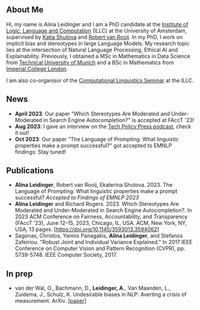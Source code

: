 ## About Me

Hi, my name is Alina Leidinger and I am a PhD candidate at the <a href="https://www.illc.uva.nl/">Institute of Logic, Language and Computation</a> (ILLC) at the University of Amsterdam, supervised by <a href="https://www.shutova.org/">Katia Shutova</a> and <a href="https://www.illc.uva.nl/People/person/1405/Prof-dr-Robert-van-Rooij">Robert van Rooij</a>. In my PhD, I work on implicit bias and stereotypes in large Language Models. My research topic lies at the intersection of Natural Language Processing, Ethical AI and Explainability. Previously, I obtained a MSc in Mathematics in Data Science from <a href="https://www.tum.de/en/">Technical University of Munich</a> and a BSc in Mathematics from <a href="https://www.imperial.ac.uk/">Imperial College London</a>. 

I am also co-organisor of the <a href="https://projects.illc.uva.nl/LaCo/CLS/">Computational Linguistics Seminar</a> at the ILLC. 

## News
- **April 2023**: Our paper "Which Stereotypes Are Moderated and Under-Moderated in Search Engine Autocompletion?" is accepted at FAccT '23!
- **Aug 2023**: I gave an interview on the <a href="https://twitter.com/techpolicypress/status/1695817590055002568">Tech Policy Press podcast</a>, check it out!
- **Oct 2023**: Our paper "The Language of Prompting: What linguistic properties make a prompt successful?" got accepted to EMNLP findings: Stay tuned!

## Publications
- **Alina Leidinger**, Robert van Rooij, Ekaterina Shutova. 2023. The Language of Prompting: What linguistic properties make a prompt successful? *Accepted to Findings of EMNLP 2023*
- **Alina Leidinger** and Richard Rogers. 2023. Which Stereotypes Are Moderated and Under-Moderated in Search Engine Autocompletion?. In 2023 ACM Conference on Fairness, Accountability, and Transparency (FAccT ’23), June 12–15, 2023, Chicago, IL, USA. ACM, New York, NY, USA, 13 pages. [<a href="https://doi.org/10.1145/3593013.3594062">https://doi.org/10.1145/3593013.3594062</a>]
- Sagonas, Christos, Yannis Panagakis, **Alina Leidinger**, and Stefanos Zafeiriou. "Robust Joint and Individual Variance Explained." In 2017 IEEE Conference on Computer Vision and Pattern Recognition (CVPR), pp. 5739-5748. IEEE Computer Society, 2017.

## In prep
- van der Wal, O., Bachmann, D., **Leidinger, A.**, Van Maanden, L., Zuidema, J., Schulz, K. Undesirable biases in NLP: Averting a crisis of measurement. ArXiv. [<a href="https://arxiv.org/pdf/2211.13709.pdf">paper</a>]
